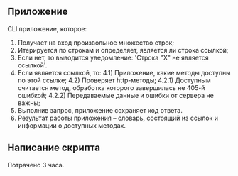 ## Приложение

CLI приложение, которое:

1) Получает на вход произвольное множество строк;
2) Итерируется по строкам и определяет, является ли строка ссылкой;
3) Если нет, то выводится уведомление: 'Строка "X" не является ссылкой'.
4) Если является ссылкой, то:
	4.1) Приложение, какие методы доступны по этой ссылке;
	4.2) Проверяет http-методы;
		4.2.1) Доступным считается метод, обработка которого завершилась не 405-й ошибкой;
	    4.2.2) Передаваемые данные и ошибки от сервера не важны;
5) Выполнив запрос, приложение сохраняет код ответа.
6) Результат работы приложения – словарь, состоящий из ссылок и информации о доступных методах.

## Написание скрипта

Потрачено 3 часа.